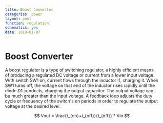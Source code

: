 ```yaml
---
title: Boost Converter
categories: power
layout: post
function: regulation
schematics: yes
date: 2019-01-07
---
```


# Boost Converter

A boost regulator is a type of switching regulator, a highly efficient means of producing a regulated DC voltage or current from a lower input voltage. With switch SW1 on, current flows through the inductor I1, charging it. When SW1 turns off, the voltage on that end of the inductor rises rapidly until the diode D1 conducts, charging the output capacitor. The output voltage can be much greater than the input voltage. A feedback loop adjusts the duty cycle or frequency of the switch's on periods in order to regulate the output voltage at the desired level.

$$ Vout = \frac{t_{on}+t_{off}}{t_{off}} * Vin $$

